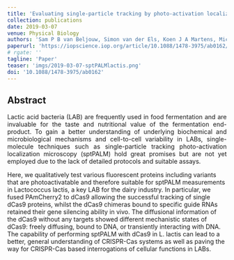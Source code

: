 ```yaml
---
title: 'Evaluating single-particle tracking by photo-activation localization microscopy (sptPALM) in Lactococcus lactis'
collection: publications
date: 2019-03-07
venue: Physical Biology
authors: 'Sam P B van Beljouw, Simon van der Els, Koen J A Martens, Michiel Kleerebezem, Peter A Bron and Johannes Hohlbein'
paperurl: 'https://iopscience.iop.org/article/10.1088/1478-3975/ab0162/meta'
# rgate: ''
tagline: 'Paper'
teaser: 'imgs/2019-03-07-sptPALMlactis.png'
doi: '10.1088/1478-3975/ab0162'
---
```


<h2> Abstract </h2>
<p align= "justify">
Lactic acid bacteria (LAB) are frequently used in food fermentation and are invaluable for the taste and nutritional value of the fermentation end-product. To gain a better understanding of underlying biochemical and microbiological mechanisms and cell-to-cell variability in LABs, single-molecule techniques such as single-particle tracking photo-activation localization microscopy (sptPALM) hold great promises but are not yet employed due to the lack of detailed protocols and suitable assays.

Here, we qualitatively test various fluorescent proteins including variants that are photoactivatable and therefore suitable for sptPALM measurements in Lactococcus lactis, a key LAB for the dairy industry. In particular, we fused PAmCherry2 to dCas9 allowing the successful tracking of single dCas9 proteins, whilst the dCas9 chimeras bound to specific guide RNAs retained their gene silencing ability in vivo. The diffusional information of the dCas9 without any targets showed different mechanistic states of dCas9: freely diffusing, bound to DNA, or transiently interacting with DNA. The capability of performing sptPALM with dCas9 in L. lactis can lead to a better, general understanding of CRISPR-Cas systems as well as paving the way for CRISPR-Cas based interrogations of cellular functions in LABs.
